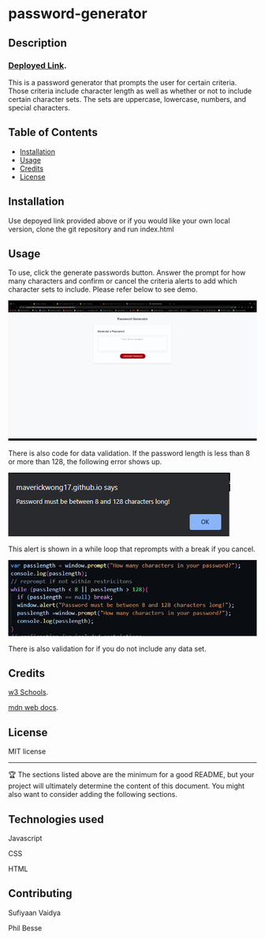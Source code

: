 # password-generator

## Description 

### [Deployed Link](https://maverickwong17.github.io/password-generator/).

This is a password generator that prompts the user for certain criteria. Those criteria include character length as well as whether or not to include certain character sets. The sets are uppercase, lowercase, numbers, and special characters.


## Table of Contents 

* [Installation](#installation)
* [Usage](#usage)
* [Credits](#credits)
* [License](#license)


## Installation

Use depoyed link provided above or if you would like your own local version, clone the git repository and run index.html


## Usage 

To use, click the generate passwords button. Answer the prompt for how many characters and confirm or cancel the criteria alerts to add which character sets to include. Please refer below to see demo. 

![alt text](assets/images/demo.gif)

There is also code for data validation. If the password length is less than 8 or more than 128, the following error shows up.

![alt text](assets/images/screenshot.png)

This alert is shown in a while loop that reprompts with a break if you cancel.

![alt text](assets/images/Screenshot2.png)

There is also validation for if you do not include any data set.

## Credits

[w3 Schools](https://www.w3schools.com/).

[mdn web docs](https://developer.mozilla.org/en-US/).


## License

MIT license

---

🏆 The sections listed above are the minimum for a good README, but your project will ultimately determine the content of this document. You might also want to consider adding the following sections.

## Technologies used

Javascript

CSS

HTML

## Contributing

Sufiyaan Vaidya

Phil Besse

